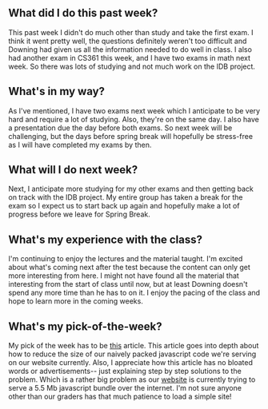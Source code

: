 ## What did I do this past week?
This past week I didn't do much other than study and take the first exam. I think it went pretty well, the questions definitely weren't too difficult and Downing had given us all the information needed to do well in class. I also had another exam in CS361 this week, and I have two exams in math next week. So there was lots of studying and not much work on the IDB project.

## What's in my way?
As I've mentioned, I have two exams next week which I anticipate to be very hard and require a lot of studying. Also, they're on the same day. I also have a presentation due the day before both exams. So next week will be challenging, but the days before spring break will hopefully be stress-free as I will have completed my exams by then.

## What will I do next week?
Next, I anticipate more studying for my other exams and then getting back on track with the IDB project. My entire group has taken a break for the exam so I expect us to start back up again and hopefully make a lot of progress before we leave for Spring Break.

## What's my experience with the class?
I'm continuing to enjoy the lectures and the material taught. I'm excited about what's coming next after the test because the content can only get more interesting from here. I might not have found all the material that interesting from the start of class until now, but at least Downing doesn't spend any more time than he has to on it. I enjoy the pacing of the class and hope to learn more in the coming weeks.

## What's my pick-of-the-week?
My pick of the week has to be [this](https://hackernoon.com/reduce-webpack-bundle-size-for-production-880bb6b2c72f) article. This article goes into depth about how to reduce the size of our naively packed javascript code we're serving on our website currently. Also, I appreciate how this article has no bloated words or advertisements-- just explaining step by step solutions to the problem. Which is a rather big problem as our [website](http://gameframe.online) is currently trying to serve a 5.5 Mb javascript bundle over the internet. I'm not sure anyone other than our graders has that much patience to load a simple site!